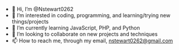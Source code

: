 - 👋 Hi, I’m @Nstewart0262
- 👀 I’m interested in coding, programming, and learning/trying new things/projects
- 🌱 I’m currently learning JavaScript, PHP, and Python
- 💞️ I’m looking to collaborate on new projects and techniques
- 📫 How to reach me, through my email, nstewart0262@gmail.com

<!---
Nstewart0262/Nstewart0262 is a ✨ special ✨ repository because its `README.md` (this file) appears on your GitHub profile.
You can click the Preview link to take a look at your changes.
--->
